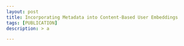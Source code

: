 ```yaml
---
layout: post
title: Incorporating Metadata into Content-Based User Embeddings
tags: [PUBLICATION]
description: > a

---
```



